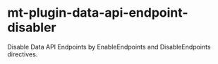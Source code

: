 mt-plugin-data-api-endpoint-disabler
====================================

Disable Data API Endpoints by EnableEndpoints and DisableEndpoints directives.
